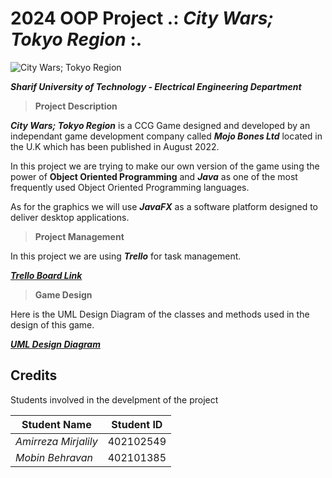 # **2024** OOP Project .: ***City Wars; Tokyo Region*** :.

![City Wars; Tokyo Region](https://fs-prod-cdn.nintendo-europe.com/media/images/10_share_images/games_15/nintendo_switch_download_software_1/2x1_NSwitchDS_CityWarsTokyoReign.jpg)

***Sharif University of Technology - Electrical Engineering Department***

> **Project Description**

***City Wars; Tokyo Region*** is a CCG Game designed and developed by an independant game development company called ***Mojo Bones Ltd*** located in the U.K which has been published in August 2022.

In this project we are trying to make our own version of the game using the power of **Object Oriented Programming** and ***Java*** as one of the most frequently used Object Oriented Programming languages.

As for the graphics we will use ***JavaFX*** as a software platform designed to deliver desktop applications.

> **Project Management**

In this project we are using ***Trello*** for task management.

[***Trello Board Link***](https://trello.com/invite/b/UbugGn2a/ATTI5b553fdbf8647934e1ab1f9953646ba563370E56/oop-2024-project)

> **Game Design**

Here is the UML Design Diagram of the classes and methods used in the design of this game.

[***UML Design Diagram***](https://github.com/AmirMJ-Z/OOP-2024-Project/blob/main/UML%20Diagram.jpeg?raw=true)

## **Credits**

Students involved in the develpment of the project

| Student Name | Student ID |
| --- | --- |
| *Amirreza Mirjalily* | 402102549 |
| *Mobin Behravan* | 402101385 |




